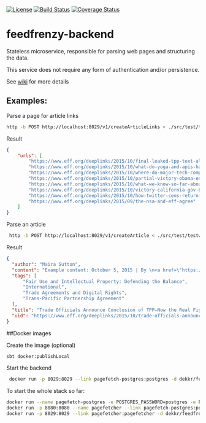 [![License](http://img.shields.io/:license-mit-blue.svg)](http://doge.mit-license.org)
[![Build Status](https://travis-ci.org/dekkr/feedfrenzy-backend.svg?branch=master)](https://travis-ci.org/dekkr/feedfrenzy-backend)
[![Coverage Status](https://coveralls.io/repos/dekkr/feedfrenzy-backend/badge.svg?branch=master&service=github)](https://coveralls.io/github/dekkr/feedfrenzy-backend?branch=master)

# feedfrenzy-backend

Stateless microservice, responsible for parsing web pages and structuring the data.

This service does not require any form of authentication and/or persistence.


See [wiki](https://github.com/dekkr/feedfrenzy-backend/wiki) for more details



## Examples: 

Parse a page for article links
 
 ``` bash
 http -b POST http://localhost:8029/v1/createArticleLinks < ./src/test/testware/json/createArticleLinks-eff-deeplinks.json 
 ```

Result
  
```json
{
    "urls": [
        "https://www.eff.org/deeplinks/2015/10/final-leaked-tpp-text-all-we-feared", 
        "https://www.eff.org/deeplinks/2015/10/what-do-yoga-and-apis-have-common-neither-are-copyrightable", 
        "https://www.eff.org/deeplinks/2015/10/where-do-major-tech-companies-stand-encryption", 
        "https://www.eff.org/deeplinks/2015/10/partial-victory-obama-encryption-policy-reject-laws-mandating-backdoors-leaves", 
        "https://www.eff.org/deeplinks/2015/10/what-we-know-so-far-about-digital-rights-still-secret-final-tpp-text", 
        "https://www.eff.org/deeplinks/2015/10/victory-california-gov-brown-signs-calecpa-requiring-police-get-warrant-accessing", 
        "https://www.eff.org/deeplinks/2015/10/how-twitter-ceos-return-could-help-company-get-back-its-free-expression-roots", 
        "https://www.eff.org/deeplinks/2015/09/the-nsa-and-eff-agree"
    ]
}
```


Parse an article

``` bash
 http -b POST http://localhost:8029/v1/createArticle < ./src/test/testware/json/createArticle-eff-tpp-fights.json
 ```
 
Result
 
```json
{
  "author": "Maira Sutton", 
  "content": "Example content: October 5, 2015 | By \n<a href=\"https://www.eff.org/about/staff/maira-sutton\">Maira Sutton</a>", 
  "tags": [
      "Fair Use and Intellectual Property: Defending the Balance", 
      "International", 
      "Trade Agreements and Digital Rights", 
      "Trans-Pacific Partnership Agreement"
  ], 
  "title": "Trade Officials Announce Conclusion of TPP—Now the Real Fight Begins", 
  "uid": "https://www.eff.org/deeplinks/2015/10/trade-officials-announce-conclusion-tpp-now-real-fight-begins" 
}
```


##Docker images

Create the image (optional)

```bash
sbt docker:publishLocal
```

Start the backend

```bash
 docker run -p 8029:8029 --link pagefetch-postgres:postgres -d dekkr/feedfrenzy-backend:latest
 ```
 
 To start the whole stack so far:

 ```bash
docker run --name pagefetch-postgres -e POSTGRES_PASSWORD=postgres -e POSTGRES_DB=pagefetcher -d postgres:latest
docker run -p 8080:8080 --name pagefetcher --link pagefetch-postgres:postgres -d dekkr/pagefetcher:latest
docker run -p 8029:8029 --link pagefetcher:pagefetcher -d dekkr/feedfrenzy-backend:latest
 ```